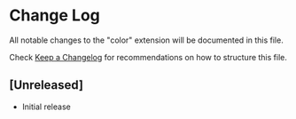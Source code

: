 # Change Log

All notable changes to the "color" extension will be documented in this file.

Check [Keep a Changelog](http://keepachangelog.com/) for recommendations on how to structure this file.

## [Unreleased]

- Initial release
